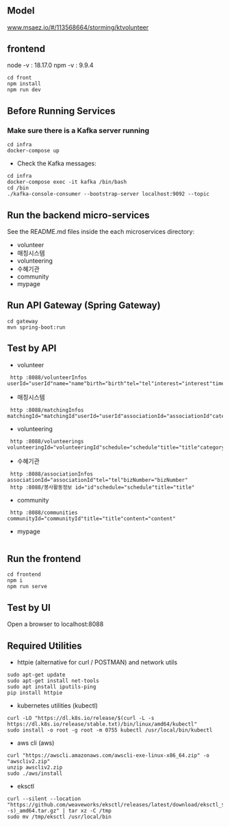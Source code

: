 # 

## Model
www.msaez.io/#/113568664/storming/ktvolunteer

## frontend
node -v : 18.17.0
npm -v : 9.9.4


```
cd front
npm install
npm run dev
```


## Before Running Services
### Make sure there is a Kafka server running
```
cd infra
docker-compose up
```
- Check the Kafka messages:
```
cd infra
docker-compose exec -it kafka /bin/bash
cd /bin
./kafka-console-consumer --bootstrap-server localhost:9092 --topic
```

## Run the backend micro-services
See the README.md files inside the each microservices directory:

- volunteer
- 매칭시스템
- volunteering
- 수혜기관
- community
- mypage


## Run API Gateway (Spring Gateway)
```
cd gateway
mvn spring-boot:run
```

## Test by API
- volunteer
```
 http :8088/volunteerInfos userId="userId"name="name"birth="birth"tel="tel"interest="interest"time="time"
```
- 매칭시스템
```
 http :8088/matchingInfos matchingId="matchingId"userId="userId"associationId="associationId"category="category"
```
- volunteering
```
 http :8088/volunteerings volunteeringId="volunteeringId"schedule="schedule"title="title"category="category"personnel="personnel"
```
- 수혜기관
```
 http :8088/associationInfos associationId="associationId"tel="tel"bizNumber="bizNumber"
 http :8088/봉사활동정보 id="id"schedule="schedule"title="title"
```
- community
```
 http :8088/communities communityId="communityId"title="title"content="content"
```
- mypage
```
```


## Run the frontend
```
cd frontend
npm i
npm run serve
```

## Test by UI
Open a browser to localhost:8088

## Required Utilities

- httpie (alternative for curl / POSTMAN) and network utils
```
sudo apt-get update
sudo apt-get install net-tools
sudo apt install iputils-ping
pip install httpie
```

- kubernetes utilities (kubectl)
```
curl -LO "https://dl.k8s.io/release/$(curl -L -s https://dl.k8s.io/release/stable.txt)/bin/linux/amd64/kubectl"
sudo install -o root -g root -m 0755 kubectl /usr/local/bin/kubectl
```

- aws cli (aws)
```
curl "https://awscli.amazonaws.com/awscli-exe-linux-x86_64.zip" -o "awscliv2.zip"
unzip awscliv2.zip
sudo ./aws/install
```

- eksctl 
```
curl --silent --location "https://github.com/weaveworks/eksctl/releases/latest/download/eksctl_$(uname -s)_amd64.tar.gz" | tar xz -C /tmp
sudo mv /tmp/eksctl /usr/local/bin
```
